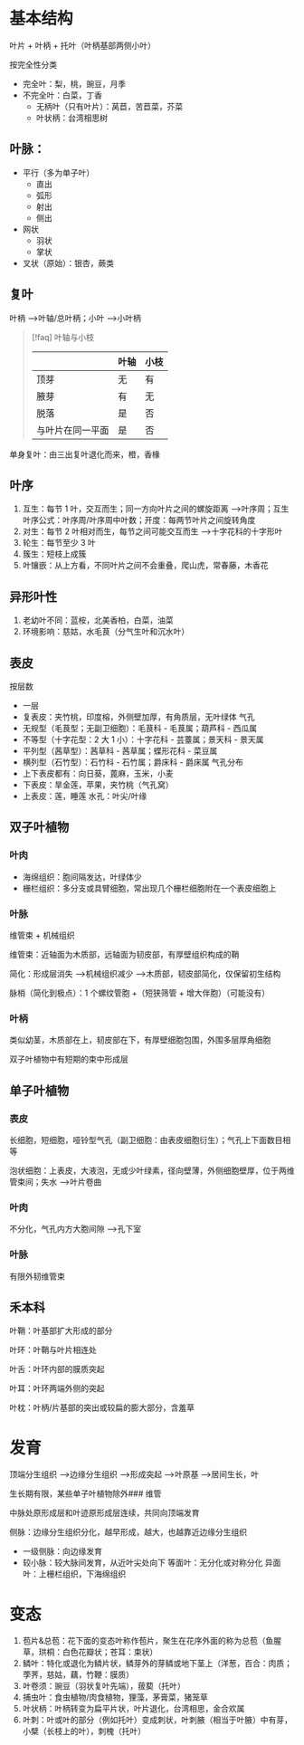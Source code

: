 # 基本结构

叶片 + 叶柄 + 托叶（叶柄基部两侧小叶）

按完全性分类

- 完全叶：梨，桃，豌豆，月季
- 不完全叶：白菜，丁香
	- 无柄叶（只有叶片）：莴苣，苦苣菜，芥菜
	- 叶状柄：台湾相思树
## 叶脉：
- 平行（多为单子叶）
	- 直出
	- 弧形
	- 射出
	- 侧出
- 网状
	- 羽状
	- 掌状
- 叉状（原始）：银杏，蕨类
## 复叶

叶柄 -->叶轴/总叶柄；小叶 -->小叶柄

>[!faq] 叶轴与小枝
>
>
>|      | 叶轴 | 小枝 |
>| --- | --- | --- |
>| 顶芽 | 无  | 有   |
>| 腋芽 |有|无|
>|脱落|是|否|
>|与叶片在同一平面|是|否|

单身复叶：由三出复叶退化而来，橙，香椽

## 叶序
1. 互生：每节 1 叶，交互而生；同一方向叶片之间的螺旋距离 -->叶序周；互生叶序公式：叶序周/叶序周中叶数；开度：每两节叶片之间旋转角度
2. 对生：每节 2 叶相对而生，每节之间可能交互而生 -->十字花科的十字形叶
3. 轮生：每节至少 3 叶
4. 簇生：短枝上成簇
5. 叶镶嵌：从上方看，不同叶片之间不会重叠，爬山虎，常春藤，木香花
## 异形叶性
1. 老幼叶不同：蓝桉，北美香柏，白菜，油菜
2. 环境影响：慈姑，水毛茛（分气生叶和沉水叶）
## 表皮

按层数

- 一层
- 复表皮：夹竹桃，印度榕，外侧壁加厚，有角质层，无叶绿体
气孔
- 无规型（毛茛型；无副卫细胞）：毛茛科 - 毛茛属；葫芦科 - 西瓜属
- 不等型（十字花型：2 大 1 小）：十字花科 - 芸薹属；景天科 - 景天属
- 平列型（茜草型）：茜草科 - 茜草属；蝶形花科 - 菜豆属
- 横列型（石竹型）：石竹科 - 石竹属；爵床科 - 爵床属
气孔分布
- 上下表皮都有：向日葵，蓖麻，玉米，小麦
- 下表皮：旱金莲，苹果，夹竹桃（气孔窝）
- 上表皮：莲，睡莲
水孔：叶尖/叶缘
## 双子叶植物
### 叶肉
- 海绵组织：胞间隔发达，叶绿体少
- 栅栏组织：多分支或具臂细胞，常出现几个栅栏细胞附在一个表皮细胞上
### 叶脉

维管束 + 机械组织

维管束：近轴面为木质部，远轴面为韧皮部，有厚壁组织构成的鞘

简化：形成层消失 -->机械组织减少 -->木质部，韧皮部简化，仅保留初生结构

脉梢（简化到极点）：1 个螺纹管胞 +（短狭筛管 + 增大伴胞）（可能没有）

### 叶柄

类似幼茎，木质部在上，韧皮部在下，有厚壁细胞包围，外围多层厚角细胞

双子叶植物中有短期的束中形成层

## 单子叶植物
### 表皮

长细胞，短细胞，哑铃型气孔（副卫细胞：由表皮细胞衍生）；气孔上下面数目相等

泡状细胞：上表皮，大液泡，无或少叶绿素，径向壁薄，外侧细胞壁厚，位于两维管束间；失水 -->叶片卷曲

### 叶肉

不分化，气孔内方大胞间隙 -->孔下室

### 叶脉

有限外韧维管束

## 禾本科

叶鞘：叶基部扩大形成的部分

叶环：叶鞘与叶片相连处

叶舌：叶环内部的膜质突起

叶耳：叶环两端外侧的突起

叶枕：叶柄/片基部的突出或较扁的膨大部分，含羞草

# 发育

顶端分生组织 -->边缘分生组织 -->形成突起 -->叶原基 -->居间生长，叶

生长期有限，某些单子叶植物除外### 维管

中脉处原形成层和叶迹原形成层连续，共同向顶端发育

侧脉：边缘分生组织分化，越早形成，越大，也越靠近边缘分生组织

- 一级侧脉：向边缘发育
- 较小脉：较大脉间发育，从近叶尖处向下
等面叶：无分化或对称分化
异面叶：上栅栏组织，下海绵组织
# 变态
1. 苞片&总苞：花下面的变态叶称作苞片，聚生在花序外面的称为总苞（鱼腥草，珙桐：白色花瓣状；苍耳：束状）
2. 鳞叶：特化或退化为鳞片状，鳞芽外的芽鳞或地下茎上（洋葱，百合：肉质；荸荠，慈姑，藕，竹鞭：膜质）
3. 叶卷须：豌豆（羽状复叶先端），菝葜（托叶）
4. 捕虫叶：食虫植物/肉食植物，狸藻，茅膏菜，猪笼草
5. 叶状柄：叶柄转变为扁平片状，叶片退化，台湾相思，金合欢属
6. 叶刺：叶或叶的部分（例如托叶）变成刺状，叶刺腋（相当于叶腋）中有芽，小檗（长枝上的叶），刺槐（托叶）